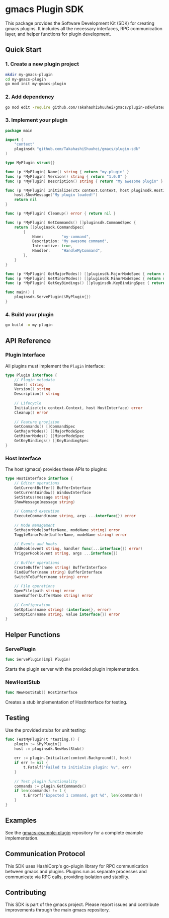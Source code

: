 # gmacs Plugin SDK

This package provides the Software Development Kit (SDK) for creating gmacs plugins. It includes all the necessary interfaces, RPC communication layer, and helper functions for plugin development.

## Quick Start

### 1. Create a new plugin project

```bash
mkdir my-gmacs-plugin
cd my-gmacs-plugin
go mod init my-gmacs-plugin
```

### 2. Add dependency

```bash
go mod edit -require github.com/TakahashiShuuhei/gmacs/plugin-sdk@latest
```

### 3. Implement your plugin

```go
package main

import (
    "context"
    pluginsdk "github.com/TakahashiShuuhei/gmacs/plugin-sdk"
)

type MyPlugin struct{}

func (p *MyPlugin) Name() string { return "my-plugin" }
func (p *MyPlugin) Version() string { return "1.0.0" }
func (p *MyPlugin) Description() string { return "My awesome plugin" }

func (p *MyPlugin) Initialize(ctx context.Context, host pluginsdk.HostInterface) error {
    host.ShowMessage("My plugin loaded!")
    return nil
}

func (p *MyPlugin) Cleanup() error { return nil }

func (p *MyPlugin) GetCommands() []pluginsdk.CommandSpec {
    return []pluginsdk.CommandSpec{
        {
            Name:        "my-command",
            Description: "My awesome command",
            Interactive: true,
            Handler:     "HandleMyCommand",
        },
    }
}

func (p *MyPlugin) GetMajorModes() []pluginsdk.MajorModeSpec { return nil }
func (p *MyPlugin) GetMinorModes() []pluginsdk.MinorModeSpec { return nil }
func (p *MyPlugin) GetKeyBindings() []pluginsdk.KeyBindingSpec { return nil }

func main() {
    pluginsdk.ServePlugin(&MyPlugin{})
}
```

### 4. Build your plugin

```bash
go build -o my-plugin
```

## API Reference

### Plugin Interface

All plugins must implement the `Plugin` interface:

```go
type Plugin interface {
    // Plugin metadata
    Name() string
    Version() string
    Description() string
    
    // Lifecycle
    Initialize(ctx context.Context, host HostInterface) error
    Cleanup() error
    
    // Feature provision
    GetCommands() []CommandSpec
    GetMajorModes() []MajorModeSpec
    GetMinorModes() []MinorModeSpec
    GetKeyBindings() []KeyBindingSpec
}
```

### Host Interface

The host (gmacs) provides these APIs to plugins:

```go
type HostInterface interface {
    // Editor operations
    GetCurrentBuffer() BufferInterface
    GetCurrentWindow() WindowInterface
    SetStatus(message string)
    ShowMessage(message string)
    
    // Command execution
    ExecuteCommand(name string, args ...interface{}) error
    
    // Mode management
    SetMajorMode(bufferName, modeName string) error
    ToggleMinorMode(bufferName, modeName string) error
    
    // Events and hooks
    AddHook(event string, handler func(...interface{}) error)
    TriggerHook(event string, args ...interface{})
    
    // Buffer operations
    CreateBuffer(name string) BufferInterface
    FindBuffer(name string) BufferInterface
    SwitchToBuffer(name string) error
    
    // File operations
    OpenFile(path string) error
    SaveBuffer(bufferName string) error
    
    // Configuration
    GetOption(name string) (interface{}, error)
    SetOption(name string, value interface{}) error
}
```

## Helper Functions

### ServePlugin

```go
func ServePlugin(impl Plugin)
```

Starts the plugin server with the provided plugin implementation.

### NewHostStub

```go
func NewHostStub() HostInterface
```

Creates a stub implementation of HostInterface for testing.

## Testing

Use the provided stubs for unit testing:

```go
func TestMyPlugin(t *testing.T) {
    plugin := &MyPlugin{}
    host := pluginsdk.NewHostStub()
    
    err := plugin.Initialize(context.Background(), host)
    if err != nil {
        t.Fatalf("Failed to initialize plugin: %v", err)
    }
    
    // Test plugin functionality
    commands := plugin.GetCommands()
    if len(commands) != 1 {
        t.Errorf("Expected 1 command, got %d", len(commands))
    }
}
```

## Examples

See the [gmacs-example-plugin](https://github.com/TakahashiShuuhei/gmacs-example-plugin) repository for a complete example implementation.

## Communication Protocol

This SDK uses HashiCorp's go-plugin library for RPC communication between gmacs and plugins. Plugins run as separate processes and communicate via RPC calls, providing isolation and stability.

## Contributing

This SDK is part of the gmacs project. Please report issues and contribute improvements through the main gmacs repository.
